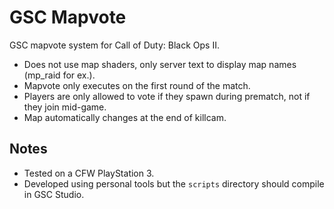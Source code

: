 # GSC Mapvote
GSC mapvote system for Call of Duty: Black Ops II.

* Does not use map shaders, only server text to display map names (mp_raid for ex.).
* Mapvote only executes on the first round of the match.
* Players are only allowed to vote if they spawn during prematch, not if they join mid-game.
* Map automatically changes at the end of killcam.

## Notes
* Tested on a CFW PlayStation 3.
* Developed using personal tools but the `scripts` directory should compile in GSC Studio.